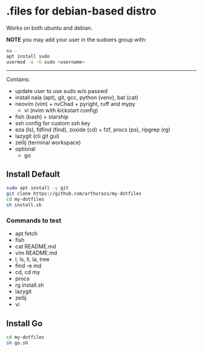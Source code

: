 # .files for debian-based distro

Works on both ubuntu and debian.

**NOTE** you may add your user in the sudoers group with:

```bash
su -
apt install sudo
usermod -a -G sudo <username>
```

---

Contains:

- update user to use sudo w/o passwd
- install nala (apt), git, gcc, python (venv), bat (cat)
- neovim (vim) + nvChad + pyright, ruff and mypy
  - vi (nvim with kickstart config)
- fish (bash) + starship
- ssh config for custom ssh key
- eza (ls), fdfind (find), zoxide (cd) + fzf, procs (ps), ripgrep (rg)
- lazygit (cli git gui)
- zellij (terminal workspace)
- optional
  - go

## Install Default

```bash
sudo apt install -y git
git clone https://github.com/arthurazs/my-dotfiles
cd my-dotfiles
sh install.sh
```

### Commands to test

- apt fetch
- fish
- cat README.md
- vim README.md
- l, ls, ll, la, tree
- find -e md
- cd, cd my
- procs
- rg install.sh
- lazygit
- zellij
- vi

## Install Go

```bash
cd my-dotfiles
sh go.sh
```


